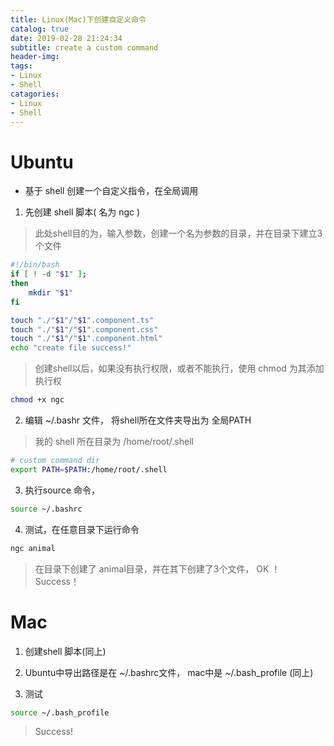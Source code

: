 ```yaml
---
title: Linux(Mac)下创建自定义命令
catalog: true
date: 2019-02-28 21:24:34
subtitle: create a custom command
header-img:
tags:
- Linux
- Shell
catagories:
- Linux
- Shell
---
```


# Ubuntu

* 基于 shell 创建一个自定义指令，在全局调用

1. 先创建 shell 脚本( 名为 ngc )
> 此处shell目的为，输入参数，创建一个名为参数的目录，并在目录下建立3个文件
```bash
#!/bin/bash
if [ ! -d "$1" ];
then
	mkdir "$1"
fi

touch "./"$1"/"$1".component.ts"
touch "./"$1"/"$1".component.css"
touch "./"$1"/"$1".component.html"
echo "create file success!"
```
> 创建shell以后，如果没有执行权限，或者不能执行，使用 chmod 为其添加执行权
```bash
chmod +x ngc
```

2. 编辑 ~/.bashr 文件， 将shell所在文件夹导出为 全局PATH
> 我的 shell 所在目录为  /home/root/.shell
```bash
# custom command dir
export PATH=$PATH:/home/root/.shell
```

3. 执行source 命令，
```bash
source ~/.bashrc
```

4. 测试，在任意目录下运行命令
```bash
ngc animal
```
> 在目录下创建了 animal目录，并在其下创建了3个文件， OK ！ Success！

# Mac
1. 创建shell 脚本(同上)

2. Ubuntu中导出路径是在 ~/.bashrc文件， mac中是 ~/.bash_profile (同上)

3. 测试 
```bash
source ~/.bash_profile
```

> Success!



